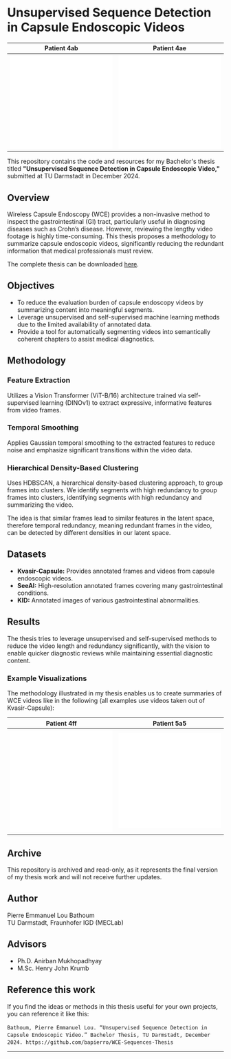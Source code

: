 # Unsupervised Sequence Detection in Capsule Endoscopic Videos

| Patient 4ab | Patient 4ae |
|-------------|-------------|
| ![Example 4ab](assets/Examples/4ab.svg) | ![Example 4ae](assets/Examples/4ae.svg) |


This repository contains the code and resources for my Bachelor's thesis titled **"Unsupervised Sequence Detection in Capsule Endoscopic Video,"** submitted at TU Darmstadt in December 2024.

## Overview
Wireless Capsule Endoscopy (WCE) provides a non-invasive method to inspect the gastrointestinal (GI) tract, particularly useful in diagnosing diseases such as Crohn’s disease. However, reviewing the lengthy video footage is highly time-consuming. This thesis proposes a methodology to summarize capsule endoscopic videos, significantly reducing the redundant information that medical professionals must review.

The complete thesis can be downloaded [here](https://github.com/bapierro/WCE-Sequences-Thesis/blob/main/Bachelorthesis_Pierre_Bathoum.pdf).


## Objectives
- To reduce the evaluation burden of capsule endoscopy videos by summarizing content into meaningful segments.
- Leverage unsupervised and self-supervised machine learning methods due to the limited availability of annotated data.
- Provide a tool for automatically segmenting videos into semantically coherent chapters to assist medical diagnostics.

## Methodology
### Feature Extraction
Utilizes a Vision Transformer (ViT-B/16) architecture trained via self-supervised learning (DINOv1) to extract expressive, informative features from video frames.

### Temporal Smoothing
Applies Gaussian temporal smoothing to the extracted features to reduce noise and emphasize significant transitions within the video data.

### Hierarchical Density-Based Clustering
Uses HDBSCAN, a hierarchical density-based clustering approach, to group frames into clusters. We identify segments with high redundancy to group frames into clusters, identifying segments with high redundancy and summarizing the video.

The idea is that similar frames lead to similar features in the latent space, therefore temporal redundancy, meaning redundant frames in the video, can be detected by different densities in our latent space.

## Datasets
- **Kvasir-Capsule:** Provides annotated frames and videos from capsule endoscopic videos.
- **SeeAI:** High-resolution annotated frames covering many gastrointestinal conditions.
- **KID:** Annotated images of various gastrointestinal abnormalities.

## Results
The thesis tries to leverage unsupervised and self-supervised methods to reduce the video length and redundancy significantly, with the vision to enable quicker diagnostic reviews while maintaining essential diagnostic content.

### Example Visualizations

The methodology illustrated in my thesis enables us to create summaries of WCE videos like in the following (all examples use videos taken out of Kvasir-Capsule):

| Patient 4ff | Patient 5a5 |
|-------------|-------------|
| ![Example 4ff](assets/Examples/4ff.svg) | ![Example 5a5](assets/Examples/5a5.svg) |


## Archive
This repository is archived and read-only, as it represents the final version of my thesis work and will not receive further updates.

## Author
Pierre Emmanuel Lou Bathoum  
TU Darmstadt, Fraunhofer IGD (MECLab)

## Advisors
- Ph.D. Anirban Mukhopadhyay  
- M.Sc. Henry John Krumb

## Reference this work

If you find the ideas or methods in this thesis useful for your own projects, you can reference it like this:

`Bathoum, Pierre Emmanuel Lou. “Unsupervised Sequence Detection in Capsule Endoscopic Video.” Bachelor Thesis, TU Darmstadt, December 2024. https://github.com/bapierro/WCE-Sequences-Thesis`


----


